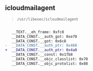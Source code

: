 ## icloudmailagent

> `/usr/libexec/icloudmailagent`

```diff

   __TEXT.__eh_frame: 0xfc8
   __DATA_CONST.__auth_got: 0xe70
   __DATA_CONST.__got: 0x6c8
-  __DATA_CONST.__auth_ptr: 0x468
+  __DATA_CONST.__auth_ptr: 0x4a0
   __DATA_CONST.__const: 0x1fb8
   __DATA_CONST.__objc_classlist: 0x70
   __DATA_CONST.__objc_protolist: 0x88

```
